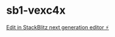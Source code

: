 # sb1-vexc4x

[Edit in StackBlitz next generation editor ⚡️](https://stackblitz.com/~/github.com/Katodoshikaji/sb1-vexc4x)